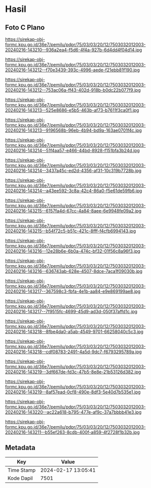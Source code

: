 # Hasil

## Foto C Plano

https://sirekap-obj-formc.kpu.go.id/36e7/pemilu/pdpr/75/03/03/20/12/7503032012003-20240216-143210--936a2ea4-f5d6-4f4a-927b-6d4dd4f04d14.jpg

https://sirekap-obj-formc.kpu.go.id/36e7/pemilu/pdpr/75/03/03/20/12/7503032012003-20240216-143212--f70e3439-393c-4996-aede-f21ebb81f190.jpg

https://sirekap-obj-formc.kpu.go.id/36e7/pemilu/pdpr/75/03/03/20/12/7503032012003-20240216-143212--753ac06a-ff43-402d-918b-b0dc22b077f9.jpg

https://sirekap-obj-formc.kpu.go.id/36e7/pemilu/pdpr/75/03/03/20/12/7503032012003-20240216-143213--525e8686-e5b5-463b-af73-b7611f3ca0f1.jpg

https://sirekap-obj-formc.kpu.go.id/36e7/pemilu/pdpr/75/03/03/20/12/7503032012003-20240216-143213--9196568b-96eb-4b94-bd9a-163ae0701f4c.jpg

https://sirekap-obj-formc.kpu.go.id/36e7/pemilu/pdpr/75/03/03/20/12/7503032012003-20240216-143214--51f4aa57-e466-44bd-8928-f151bfa3b24d.jpg

https://sirekap-obj-formc.kpu.go.id/36e7/pemilu/pdpr/75/03/03/20/12/7503032012003-20240216-143214--3437a45c-ed2d-4356-af31-10c319b7728b.jpg

https://sirekap-obj-formc.kpu.go.id/36e7/pemilu/pdpr/75/03/03/20/12/7503032012003-20240216-143214--a43ee592-3c8a-42c4-86a0-f5e61de59fb6.jpg

https://sirekap-obj-formc.kpu.go.id/36e7/pemilu/pdpr/75/03/03/20/12/7503032012003-20240216-143215--6157fa4d-67cc-4a84-8aee-6e9948fe09a2.jpg

https://sirekap-obj-formc.kpu.go.id/36e7/pemilu/pdpr/75/03/03/20/12/7503032012003-20240216-143215--b54f72c5-b51c-421c-8fff-f4cfb6994143.jpg

https://sirekap-obj-formc.kpu.go.id/36e7/pemilu/pdpr/75/03/03/20/12/7503032012003-20240216-143216--12e28b6e-6b0a-474c-bf32-01f56c8a96f3.jpg

https://sirekap-obj-formc.kpu.go.id/36e7/pemilu/pdpr/75/03/03/20/12/7503032012003-20240216-143216--636743ab-628e-4507-8dce-7aca1f09030b.jpg

https://sirekap-obj-formc.kpu.go.id/36e7/pemilu/pdpr/75/03/03/20/12/7503032012003-20240216-143217--367598c3-fbfa-4e1b-aa84-e9e869199ae8.jpg

https://sirekap-obj-formc.kpu.go.id/36e7/pemilu/pdpr/75/03/03/20/12/7503032012003-20240216-143217--7f9515fc-4699-45d9-ad3d-050f37affd1c.jpg

https://sirekap-obj-formc.kpu.go.id/36e7/pemilu/pdpr/75/03/03/20/12/7503032012003-20240216-143218--8fbe4da0-a5ab-4549-9701-66258040c5c3.jpg

https://sirekap-obj-formc.kpu.go.id/36e7/pemilu/pdpr/75/03/03/20/12/7503032012003-20240216-143218--cdf08783-2491-4a5d-9dc7-f6793295789a.jpg

https://sirekap-obj-formc.kpu.go.id/36e7/pemilu/pdpr/75/03/03/20/12/7503032012003-20240216-143219--3df667de-fd3c-47b5-8e8e-21b53126d382.jpg

https://sirekap-obj-formc.kpu.go.id/36e7/pemilu/pdpr/75/03/03/20/12/7503032012003-20240216-143219--8af57ead-0cf8-490e-8df3-5e40d7b535e1.jpg

https://sirekap-obj-formc.kpu.go.id/36e7/pemilu/pdpr/75/03/03/20/12/7503032012003-20240216-143220--ac22a618-b795-477e-af9c-37a7bbbb41e3.jpg

https://sirekap-obj-formc.kpu.go.id/36e7/pemilu/pdpr/75/03/03/20/12/7503032012003-20240216-143211--b55ef263-8cdb-400f-a859-4f2728f1b32b.jpg


## Metadata

| Key        | Value               |
| ---------- | ------------------- |
| Time Stamp | 2024-02-17 13:05:41 |
| Kode Dapil | 7501                |



